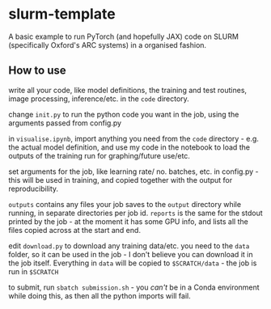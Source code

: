 # slurm-template
A basic example to run PyTorch (and hopefully JAX) code on SLURM (specifically Oxford's ARC systems) in a organised fashion.


## How to use

write all your code, like model definitions, the training and test routines, image processing, inference/etc. in the `code` directory.

change `init.py` to run the python code you want in the job, using the arguments passed from config.py

in `visualise.ipynb`, import anything you need from the `code` directory - e.g. the actual model definition, and use my code in the notebook to load the outputs of the training run for graphing/future use/etc.

set arguments for the job, like learning rate/ no. batches, etc. in config.py - this will be used in training, and copied together with the output for reproducibility.

`outputs` contains any files your job saves to the `output` directory while running, in separate directories per job id. `reports` is the same for the stdout printed by the job - at the moment it has some GPU info, and lists all the files copied across at the start and end.

edit `download.py` to download any training data/etc. you need to the `data` folder, so it can be used in the job - I don't believe you can download it in the job itself. Everything in `data` will be copied to `$SCRATCH/data` - the job is run in `$SCRATCH`

to submit, run `sbatch submission.sh` - you *can't* be in a Conda environment while doing this, as then all the python imports will fail.
